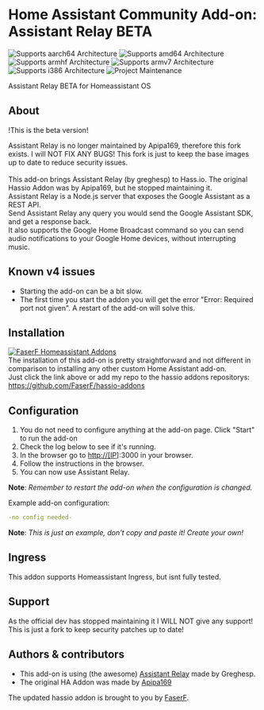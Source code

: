 # Home Assistant Community Add-on: Assistant Relay BETA
![Supports aarch64 Architecture][aarch64-shield] ![Supports amd64 Architecture][amd64-shield] ![Supports armhf Architecture][armhf-shield] ![Supports armv7 Architecture][armv7-shield] ![Supports i386 Architecture][i386-shield]
![Project Maintenance][maintenance-shield]

Assistant Relay BETA for Homeassistant OS

## About
!This is the beta version!<br />

Assistant Relay is no longer maintained by Apipa169, therefore this fork exists. I will NOT FIX ANY BUGS! This fork is just to keep the base images up to date to reduce security issues.<br />
<br />
This add-on brings Assistant Relay (by greghesp) to Hass.io. The original Hassio Addon was by Apipa169, but he stopped maintaining it.<br />
Assistant Relay is a Node.js server that exposes the Google Assistant as a REST API.<br />
Send Assistant Relay any query you would send the Google Assistant SDK, and get a response back.<br />
It also supports the Google Home Broadcast command so you can send audio notifications to your Google Home devices, without interrupting music.

## Known v4 issues
- Starting the add-on can be a bit slow.
- The first time you start the addon you will get the error "Error: Required port not given". A restart of the add-on will solve this.

## Installation

[![FaserF Homeassistant Addons](https://my.home-assistant.io/badges/supervisor_add_addon_repository.svg)](https://my.home-assistant.io/redirect/supervisor_add_addon_repository/?repository_url=https%3A%2F%2Fgithub.com%2FFaserF%2Fhassio-addons)
<br />
The installation of this add-on is pretty straightforward and not different in comparison to installing any other custom Home Assistant add-on.<br />
Just click the link above or add my repo to the hassio addons repositorys: <https://github.com/FaserF/hassio-addons>

## Configuration

1. You do not need to configure anything at the add-on page. Click "Start" to run the add-on
2. Check the log below to see if it's running.
3. In the browser go to <http://[IP>]:3000 in your browser.
4. Follow the instructions in the browser.
5. You can now use Assistant Relay.

**Note**: _Remember to restart the add-on when the configuration is changed._

Example add-on configuration:

```yaml
-no config needed-
```

**Note**: _This is just an example, don't copy and paste it! Create your own!_

## Ingress

This addon supports Homeassistant Ingress, but isnt fully tested.

## Support

As the official dev has stopped maintaining it I WILL NOT give any support! This is just a fork to keep security patches up to date!

## Authors & contributors

- This add-on is using (the awesome) [Assistant Relay](https://github.com/greghesp/assistant-relay) made by Greghesp.<br />
- The original HA Addon was made by [Apipa169](https://github.com/Apipa169/Assistant-Relay-for-Hassio)<br />

The updated hassio addon is brought to you by [FaserF].

[maintenance-shield]: https://img.shields.io/maintenance/yes/2022.svg
[aarch64-shield]: https://img.shields.io/badge/aarch64-no-red.svg
[amd64-shield]: https://img.shields.io/badge/amd64-yes-green.svg
[armhf-shield]: https://img.shields.io/badge/armhf-no-red.svg
[armv7-shield]: https://img.shields.io/badge/armv7-yes-green.svg
[i386-shield]: https://img.shields.io/badge/i386-no-red.svg
[FaserF]: https://github.com/FaserF/